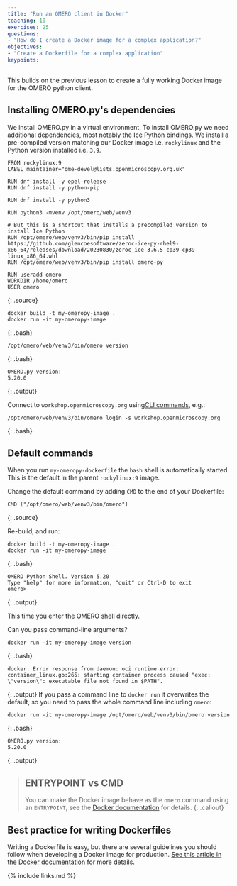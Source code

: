 ```yaml
---
title: "Run an OMERO client in Docker"
teaching: 10
exercises: 25
questions:
- "How do I create a Docker image for a complex application?"
objectives:
- "Create a Dockerfile for a complex application"
keypoints:
---
```


This builds on the previous lesson to create a fully working Docker image for the OMERO python client.

## Installing OMERO.py's dependencies
We install OMERO.py in a virtual environment.
To install OMERO.py we need additional dependencies, most notably the Ice Python bindings.
We install a pre-compiled version matching our Docker image i.e. ``rockylinux`` and the Python version installed i.e. ``3.9``.

~~~
FROM rockylinux:9
LABEL maintainer="ome-devel@lists.openmicroscopy.org.uk"

RUN dnf install -y epel-release
RUN dnf install -y python-pip

RUN dnf install -y python3

RUN python3 -mvenv /opt/omero/web/venv3

# But this is a shortcut that installs a precompiled version to install Ice Python
RUN /opt/omero/web/venv3/bin/pip install https://github.com/glencoesoftware/zeroc-ice-py-rhel9-x86_64/releases/download/20230830/zeroc_ice-3.6.5-cp39-cp39-linux_x86_64.whl
RUN /opt/omero/web/venv3/bin/pip install omero-py

RUN useradd omero
WORKDIR /home/omero
USER omero
~~~
{: .source}


~~~
docker build -t my-omeropy-image .
docker run -it my-omeropy-image
~~~
{: .bash}
~~~
/opt/omero/web/venv3/bin/omero version
~~~
{: .bash}
~~~
OMERO.py version:
5.20.0

~~~
{: .output}

Connect to `workshop.openmicroscopy.org` using[CLI commands](https://omero.readthedocs.io/en/stable/sysadmins/cli/index.html), e.g.:
~~~
/opt/omero/web/venv3/bin/omero login -s workshop.openmicroscopy.org
~~~
{: .bash}


## Default commands
When you run `my-omeropy-dockerfile` the `bash` shell is automatically started. This is the default in the parent `rockylinux:9` image.

Change the default command by adding `CMD` to the end of your Dockerfile:
~~~
CMD ["/opt/omero/web/venv3/bin/omero"]
~~~
{: .source}

Re-build, and run:
~~~
docker build -t my-omeropy-image .
docker run -it my-omeropy-image
~~~
{: .bash}
~~~
OMERO Python Shell. Version 5.20
Type "help" for more information, "quit" or Ctrl-D to exit
omero>
~~~
{: .output}

This time you enter the OMERO shell directly.

Can you pass command-line arguments?
~~~
docker run -it my-omeropy-image version
~~~
{: .bash}
~~~
docker: Error response from daemon: oci runtime error: container_linux.go:265: starting container process caused "exec: \"version\": executable file not found in $PATH".
~~~
{: .output}
If you pass a command line to `docker run` it overwrites the default, so you need to pass the whole command line including `omero`:
~~~
docker run -it my-omeropy-image /opt/omero/web/venv3/bin/omero version
~~~
{: .bash}
~~~
OMERO.py version:
5.20.0
~~~
{: .output}

> ## ENTRYPOINT vs CMD
>
> You can make the Docker image behave as the `omero` command using an `ENTRYPOINT`, see the [Docker documentation](https://www.docker.com/blog/docker-best-practices-choosing-between-run-cmd-and-entrypoint/) for details.
{: .callout}


## Best practice for writing Dockerfiles

Writing a Dockerfile is easy, but there are several guidelines you should follow when developing a Docker image for production. [See this article in the Docker documentation](https://docs.docker.com/engine/userguide/eng-image/dockerfile_best-practices/) for more details.


{% include links.md %}

